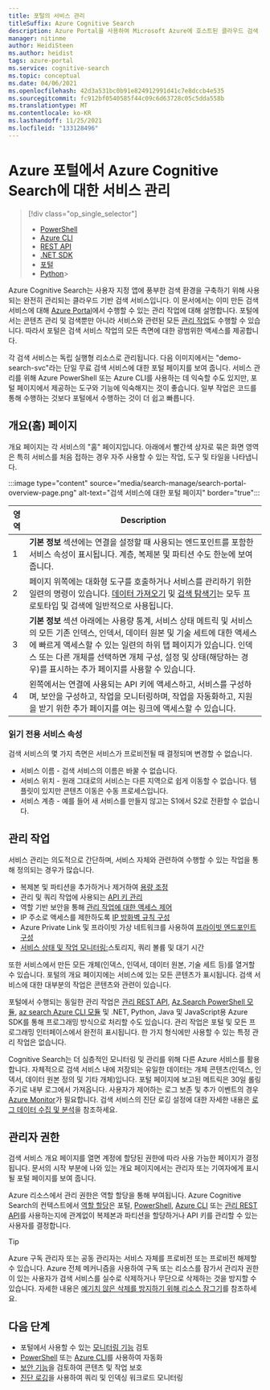```yaml
---
title: 포털의 서비스 관리
titleSuffix: Azure Cognitive Search
description: Azure Portal을 사용하여 Microsoft Azure에 호스트된 클라우드 검색 서비스인 Azure Cognitive Search 서비스를 관리합니다.
manager: nitinme
author: HeidiSteen
ms.author: heidist
tags: azure-portal
ms.service: cognitive-search
ms.topic: conceptual
ms.date: 04/06/2021
ms.openlocfilehash: 42d3a531bc0b91e824912991d41c7e8dccb4e535
ms.sourcegitcommit: fc912bf0540585f44c09c6d63728c05c5dda558b
ms.translationtype: MT
ms.contentlocale: ko-KR
ms.lasthandoff: 11/25/2021
ms.locfileid: "133128496"
---
```

# <a name="service-administration-for-azure-cognitive-search-in-the-azure-portal"></a>Azure 포털에서 Azure Cognitive Search에 대한 서비스 관리

> [!div class="op_single_selector"]
>
> * [PowerShell](search-manage-powershell.md)
> * [Azure CLI](search-manage-azure-cli.md)
> * [REST API](/rest/api/searchmanagement/)
> * [.NET SDK](/dotnet/api/microsoft.azure.management.search)
> * [포털](search-manage.md)
> * [Python](https://pypi.python.org/pypi/azure-mgmt-search/0.1.0)> 

Azure Cognitive Search는 사용자 지정 앱에 풍부한 검색 환경을 구축하기 위해 사용되는 완전히 관리되는 클라우드 기반 검색 서비스입니다. 이 문서에서는 이미 만든 검색 서비스에 대해 [Azure Portal](https://portal.azure.com)에서 수행할 수 있는 관리 작업에 대해 설명합니다. 포털에서는 콘텐츠 관리 및 검색뿐만 아니라 서비스와 관련된 모든 [관리 작업](#management-tasks)도 수행할 수 있습니다. 따라서 포털은 검색 서비스 작업의 모든 측면에 대한 광범위한 액세스를 제공합니다.

각 검색 서비스는 독립 실행형 리소스로 관리됩니다. 다음 이미지에서는 "demo-search-svc"라는 단일 무료 검색 서비스에 대한 포털 페이지를 보여 줍니다. 서비스 관리를 위해 Azure PowerShell 또는 Azure CLI를 사용하는 데 익숙할 수도 있지만, 포털 페이지에서 제공하는 도구와 기능에 익숙해지는 것이 좋습니다. 일부 작업은 코드를 통해 수행하는 것보다 포털에서 수행하는 것이 더 쉽고 빠릅니다. 

## <a name="overview-home-page"></a>개요(홈) 페이지

개요 페이지는 각 서비스의 "홈" 페이지입니다. 아래에서 빨간색 상자로 묶은 화면 영역은 특히 서비스를 처음 접하는 경우 자주 사용할 수 있는 작업, 도구 및 타일을 나타냅니다.

:::image type="content" source="media/search-manage/search-portal-overview-page.png" alt-text="검색 서비스에 대한 포털 페이지" border="true":::

| 영역 | Description |
|------|-------------|
| 1  | **기본 정보** 섹션에는 연결을 설정할 때 사용되는 엔드포인트를 포함한 서비스 속성이 표시됩니다. 계층, 복제본 및 파티션 수도 한눈에 보여 줍니다. |
| 2 | 페이지 위쪽에는 대화형 도구를 호출하거나 서비스를 관리하기 위한 일련의 명령이 있습니다. [데이터 가져오기](search-get-started-portal.md) 및 [검색 탐색기](search-explorer.md)는 모두 프로토타입 및 검색에 일반적으로 사용됩니다. |
| 3 | **기본 정보** 섹션 아래에는 사용량 통계, 서비스 상태 메트릭 및 서비스의 모든 기존 인덱스, 인덱서, 데이터 원본 및 기술 세트에 대한 액세스에 빠르게 액세스할 수 있는 일련의 하위 탭 페이지가 있습니다. 인덱스 또는 다른 개체를 선택하면 개체 구성, 설정 및 상태(해당하는 경우)를 표시하는 추가 페이지를 사용할 수 있습니다. |
| 4 | 왼쪽에서는 연결에 사용되는 API 키에 액세스하고, 서비스를 구성하며, 보안을 구성하고, 작업을 모니터링하며, 작업을 자동화하고, 지원을 받기 위한 추가 페이지를 여는 링크에 액세스할 수 있습니다. |

### <a name="read-only-service-properties"></a>읽기 전용 서비스 속성

검색 서비스의 몇 가지 측면은 서비스가 프로비전될 때 결정되며 변경할 수 없습니다.

* 서비스 이름 - 검색 서비스의 이름은 바꿀 수 없습니다.
* 서비스 위치 - 원래 그대로의 서비스는 다른 지역으로 쉽게 이동할 수 없습니다. 템플릿이 있지만 콘텐츠 이동은 수동 프로세스입니다.
* 서비스 계층 - 예를 들어 새 서비스를 만들지 않고는 S1에서 S2로 전환할 수 없습니다.

## <a name="management-tasks"></a>관리 작업

서비스 관리는 의도적으로 간단하며, 서비스 자체와 관련하여 수행할 수 있는 작업을 통해 정의되는 경우가 많습니다.

* 복제본 및 파티션을 추가하거나 제거하여 [용량 조정](search-capacity-planning.md)
* 관리 및 쿼리 작업에 사용되는 [API 키 관리](search-security-api-keys.md)
* 역할 기반 보안을 통해 [관리 작업에 대한 액세스 제어](search-security-rbac.md)
* IP 주소로 액세스를 제한하도록 [IP 방화벽 규칙 구성](service-configure-firewall.md)
* Azure Private Link 및 프라이빗 가상 네트워크를 사용하여 [프라이빗 엔드포인트 구성](service-create-private-endpoint.md)
* [서비스 상태 및 작업 모니터링:](monitor-azure-cognitive-search.md)스토리지, 쿼리 볼륨 및 대기 시간

또한 서비스에서 만든 모든 개체(인덱스, 인덱서, 데이터 원본, 기술 세트 등)를 열거할 수 있습니다. 포털의 개요 페이지에는 서비스에 있는 모든 콘텐츠가 표시됩니다. 검색 서비스에 대한 대부분의 작업은 콘텐츠와 관련이 있습니다.

포털에서 수행되는 동일한 관리 작업은 [관리 REST API](/rest/api/searchmanagement/), [Az.Search PowerShell 모듈](search-manage-powershell.md), [az search Azure CLI 모듈](search-manage-azure-cli.md) 및 .NET, Python, Java 및 JavaScript용 Azure SDK를 통해 프로그래밍 방식으로 처리할 수도 있습니다. 관리 작업은 포털 및 모든 프로그래밍 인터페이스에서 완전히 표시됩니다. 한 가지 형식에만 사용할 수 있는 특정 관리 작업은 없습니다.

Cognitive Search는 더 심층적인 모니터링 및 관리를 위해 다른 Azure 서비스를 활용합니다. 자체적으로 검색 서비스 내에 저장되는 유일한 데이터는 개체 콘텐츠(인덱스, 인덱서, 데이터 원본 정의 및 기타 개체)입니다. 포털 페이지에 보고된 메트릭은 30일 롤링 주기로 내부 로그에서 가져옵니다. 사용자가 제어하는 로그 보존 및 추가 이벤트의 경우 [Azure Monitor](../azure-monitor/index.yml)가 필요합니다. 검색 서비스의 진단 로깅 설정에 대한 자세한 내용은 [로그 데이터 수집 및 분석](monitor-azure-cognitive-search.md)을 참조하세요.

## <a name="administrator-permissions"></a>관리자 권한

검색 서비스 개요 페이지를 열면 계정에 할당된 권한에 따라 사용 가능한 페이지가 결정됩니다. 문서의 시작 부분에 나와 있는 개요 페이지에서는 관리자 또는 기여자에게 표시될 포털 페이지를 보여 줍니다.

Azure 리소스에서 관리 권한은 역할 할당을 통해 부여됩니다. Azure Cognitive Search의 컨텍스트에서 [역할 할당](search-security-rbac.md)은 포털, [PowerShell](search-manage-powershell.md), [Azure CLI](search-manage-azure-cli.md) 또는 [관리 REST API](/rest/api/searchmanagement)를 사용하는지에 관계없이 복제본과 파티션을 할당하거나 API 키를 관리할 수 있는 사용자를 결정합니다.

> [!TIP]
> Azure 구독 관리자 또는 공동 관리자는 서비스 자체를 프로비전 또는 프로비전 해제할 수 있습니다. Azure 전체 메커니즘을 사용하여 구독 또는 리소스를 잠가서 관리자 권한이 있는 사용자가 검색 서비스를 실수로 삭제하거나 무단으로 삭제하는 것을 방지할 수 있습니다. 자세한 내용은 [예기치 않은 삭제를 방지하기 위해 리소스 잠그기](../azure-resource-manager/management/lock-resources.md)를 참조하세요.

## <a name="next-steps"></a>다음 단계

* 포털에서 사용할 수 있는 [모니터링 기능](monitor-azure-cognitive-search.md) 검토
* [PowerShell](search-manage-powershell.md) 또는 [Azure CLI](search-manage-azure-cli.md)를 사용하여 자동화
* [보안 기능](search-security-overview.md)을 검토하여 콘텐츠 및 작업 보호
* [진단 로깅](monitor-azure-cognitive-search.md)을 사용하여 쿼리 및 인덱싱 워크로드 모니터링